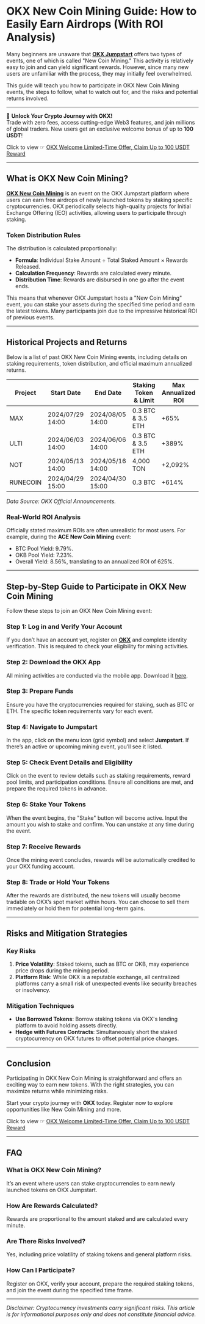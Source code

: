 # OKX New Coin Mining Guide: How to Easily Earn Airdrops (With ROI Analysis)

Many beginners are unaware that **[OKX Jumpstart](https://bit.ly/OKXe)** offers two types of events, one of which is called "New Coin Mining." This activity is relatively easy to join and can yield significant rewards. However, since many new users are unfamiliar with the process, they may initially feel overwhelmed.

This guide will teach you how to participate in OKX New Coin Mining events, the steps to follow, what to watch out for, and the risks and potential returns involved.

---

🚀 **Unlock Your Crypto Journey with OKX!**  
Trade with zero fees, access cutting-edge Web3 features, and join millions of global traders. New users get an exclusive welcome bonus of up to **100 USDT**!  

Click to view ☞ [OKX Welcome Limited-Time Offer, Claim Up to 100 USDT Reward](https://bit.ly/OKXe)

---

## What is OKX New Coin Mining?

**[OKX New Coin Mining](https://bit.ly/OKXe)** is an event on the OKX Jumpstart platform where users can earn free airdrops of newly launched tokens by staking specific cryptocurrencies. OKX periodically selects high-quality projects for Initial Exchange Offering (IEO) activities, allowing users to participate through staking.

### Token Distribution Rules
The distribution is calculated proportionally:
- **Formula**: Individual Stake Amount ÷ Total Staked Amount × Rewards Released.
- **Calculation Frequency**: Rewards are calculated every minute.
- **Distribution Time**: Rewards are disbursed in one go after the event ends.

This means that whenever OKX Jumpstart hosts a "New Coin Mining" event, you can stake your assets during the specified time period and earn the latest tokens. Many participants join due to the impressive historical ROI of previous events.

---

## Historical Projects and Returns

Below is a list of past OKX New Coin Mining events, including details on staking requirements, token distribution, and official maximum annualized returns.

| Project      | Start Date          | End Date            | Staking Token & Limit     | Max Annualized ROI |
|--------------|---------------------|---------------------|---------------------------|--------------------|
| MAX          | 2024/07/29 14:00   | 2024/08/05 14:00   | 0.3 BTC & 3.5 ETH        | +65%              |
| ULTI         | 2024/06/03 14:00   | 2024/06/06 14:00   | 0.3 BTC & 3.5 ETH        | +389%             |
| NOT          | 2024/05/13 14:00   | 2024/05/16 14:00   | 4,000 TON                | +2,092%           |
| RUNECOIN     | 2024/04/29 15:00   | 2024/04/30 15:00   | 0.3 BTC                  | +614%             |

*Data Source: OKX Official Announcements.*

### Real-World ROI Analysis
Officially stated maximum ROIs are often unrealistic for most users. For example, during the **ACE New Coin Mining** event:
- BTC Pool Yield: 9.79%.
- OKB Pool Yield: 7.23%.
- Overall Yield: 8.56%, translating to an annualized ROI of 625%.

---

## Step-by-Step Guide to Participate in OKX New Coin Mining

Follow these steps to join an OKX New Coin Mining event:

### Step 1: Log in and Verify Your Account
If you don’t have an account yet, register on **[OKX](https://bit.ly/OKXe)** and complete identity verification. This is required to check your eligibility for mining activities.

### Step 2: Download the OKX App
All mining activities are conducted via the mobile app. Download it [here](https://bit.ly/OKXe).

### Step 3: Prepare Funds
Ensure you have the cryptocurrencies required for staking, such as BTC or ETH. The specific token requirements vary for each event.

### Step 4: Navigate to Jumpstart
In the app, click on the menu icon (grid symbol) and select **Jumpstart**. If there’s an active or upcoming mining event, you’ll see it listed.

### Step 5: Check Event Details and Eligibility
Click on the event to review details such as staking requirements, reward pool limits, and participation conditions. Ensure all conditions are met, and prepare the required tokens in advance.

### Step 6: Stake Your Tokens
When the event begins, the "Stake" button will become active. Input the amount you wish to stake and confirm. You can unstake at any time during the event.

### Step 7: Receive Rewards
Once the mining event concludes, rewards will be automatically credited to your OKX funding account.

### Step 8: Trade or Hold Your Tokens
After the rewards are distributed, the new tokens will usually become tradable on OKX’s spot market within hours. You can choose to sell them immediately or hold them for potential long-term gains.

---

## Risks and Mitigation Strategies

### Key Risks
1. **Price Volatility**: Staked tokens, such as BTC or OKB, may experience price drops during the mining period.
2. **Platform Risk**: While OKX is a reputable exchange, all centralized platforms carry a small risk of unexpected events like security breaches or insolvency.

### Mitigation Techniques
- **Use Borrowed Tokens**: Borrow staking tokens via OKX's lending platform to avoid holding assets directly.
- **Hedge with Futures Contracts**: Simultaneously short the staked cryptocurrency on OKX futures to offset potential price changes.

---

## Conclusion

Participating in OKX New Coin Mining is straightforward and offers an exciting way to earn new tokens. With the right strategies, you can maximize returns while minimizing risks.

Start your crypto journey with **OKX** today. Register now to explore opportunities like New Coin Mining and more.  

Click to view ☞ [OKX Welcome Limited-Time Offer, Claim Up to 100 USDT Reward](https://bit.ly/OKXe)

---

## FAQ

### What is OKX New Coin Mining?
It’s an event where users can stake cryptocurrencies to earn newly launched tokens on OKX Jumpstart.

### How Are Rewards Calculated?
Rewards are proportional to the amount staked and are calculated every minute.

### Are There Risks Involved?
Yes, including price volatility of staking tokens and general platform risks.

### How Can I Participate?
Register on OKX, verify your account, prepare the required staking tokens, and join the event during the specified time frame.

---
*Disclaimer: Cryptocurrency investments carry significant risks. This article is for informational purposes only and does not constitute financial advice.*

